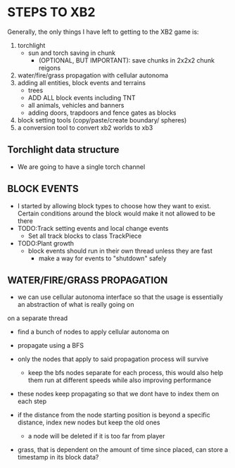 # STEPS TO XB2
Generally, the only things I have left to getting to the XB2 game is:
1. torchlight
    - sun and torch saving in chunk
      - (OPTIONAL, BUT IMPORTANT): save chunks in 2x2x2 chunk reigons
2. water/fire/grass propagation with cellular autonoma
3. adding all entities, block events and terrains
    - trees
    - ADD ALL block events including TNT
    - all animals, vehicles and banners
    - adding doors, trapdoors and fence gates as blocks
4. block setting tools (copy/paste/create boundary/ spheres)
5. a conversion tool to convert xb2 worlds to xb3

## Torchlight data structure
* We are going to have a single torch channel

## BLOCK EVENTS
* I started by allowing block types to choose how they want to exist. Certain conditions around the block would make it not allowed to be there
* TODO:Track setting events and local change events
    * Set all track blocks to class TrackPiece
* TODO:Plant growth
    * block events should run in their own thread unless they are fast
        * make a way for events to "shutdown" safely

## WATER/FIRE/GRASS PROPAGATION
* we can use cellular autonoma interface so that the usage is essentially an abstraction of what is really going on

on a separate thread
- find a bunch of nodes to apply cellular autonoma on
- propagate using a BFS 
- only the nodes that apply to said propagation process will survive
    - keep the bfs nodes separate for each process, this would also help them run at different speeds while also improving performance
- these nodes keep propagating so that we dont have to index them on each step
- if the distance from the node starting position is beyond a specific distance, index new nodes but keep the old ones
    - a node will be deleted if it is too far from player

- grass, that is dependent on the amount of time since placed, can store a timestamp in its block data?